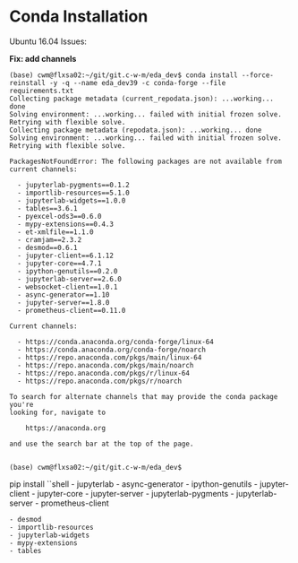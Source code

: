 # Conda Installation

Ubuntu 16.04 Issues:

**Fix: add channels**

```shell
(base) cwm@flxsa02:~/git/git.c-w-m/eda_dev$ conda install --force-reinstall -y -q --name eda_dev39 -c conda-forge --file requirements.txt
Collecting package metadata (current_repodata.json): ...working... done
Solving environment: ...working... failed with initial frozen solve. Retrying with flexible solve.
Collecting package metadata (repodata.json): ...working... done
Solving environment: ...working... failed with initial frozen solve. Retrying with flexible solve.

PackagesNotFoundError: The following packages are not available from current channels:

  - jupyterlab-pygments==0.1.2
  - importlib-resources==5.1.0
  - jupyterlab-widgets==1.0.0
  - tables==3.6.1
  - pyexcel-ods3==0.6.0
  - mypy-extensions==0.4.3
  - et-xmlfile==1.1.0
  - cramjam==2.3.2
  - desmod==0.6.1
  - jupyter-client==6.1.12
  - jupyter-core==4.7.1
  - ipython-genutils==0.2.0
  - jupyterlab-server==2.6.0
  - websocket-client==1.0.1
  - async-generator==1.10
  - jupyter-server==1.8.0
  - prometheus-client==0.11.0

Current channels:

  - https://conda.anaconda.org/conda-forge/linux-64
  - https://conda.anaconda.org/conda-forge/noarch
  - https://repo.anaconda.com/pkgs/main/linux-64
  - https://repo.anaconda.com/pkgs/main/noarch
  - https://repo.anaconda.com/pkgs/r/linux-64
  - https://repo.anaconda.com/pkgs/r/noarch

To search for alternate channels that may provide the conda package you're
looking for, navigate to

    https://anaconda.org

and use the search bar at the top of the page.


(base) cwm@flxsa02:~/git/git.c-w-m/eda_dev$ 

```

pip install <missing packages>
``shell
    - jupyterlab
      - async-generator
      - ipython-genutils
      - jupyter-client
      - jupyter-core
      - jupyter-server
      - jupyterlab-pygments
      - jupyterlab-server
      - prometheus-client

    - desmod
    - importlib-resources
    - jupyterlab-widgets
    - mypy-extensions
    - tables
```